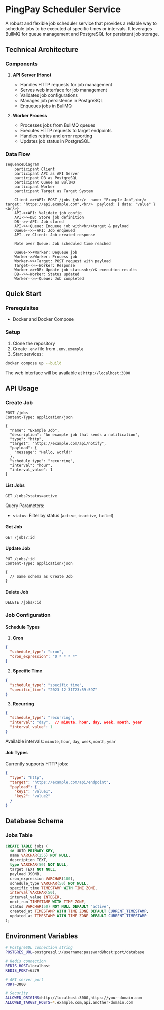 # PingPay Scheduler Service

A robust and flexible job scheduler service that provides a reliable way to schedule jobs to be executed at specific times or intervals. It leverages BullMQ for queue management and PostgreSQL for persistent job storage.

## Technical Architecture

### Components

1. **API Server (Hono)**
   - Handles HTTP requests for job management
   - Serves web interface for job management
   - Validates job configurations
   - Manages job persistence in PostgreSQL
   - Enqueues jobs in BullMQ

2. **Worker Process**
   - Processes jobs from BullMQ queues
   - Executes HTTP requests to target endpoints
   - Handles retries and error reporting
   - Updates job status in PostgreSQL

### Data Flow

```mermaid
sequenceDiagram
    participant Client
    participant API as API Server
    participant DB as PostgreSQL
    participant Queue as BullMQ
    participant Worker
    participant Target as Target System

    Client->>+API: POST /jobs {<br/>  name: "Example Job",<br/>  target: "https://api.example.com",<br/>  payload: { data: "value" }<br/>}
    API->>API: Validate job config
    API->>+DB: Store job definition
    DB-->>-API: Job stored
    API->>+Queue: Enqueue job with<br/>target & payload
    Queue-->>-API: Job enqueued
    API-->>-Client: Job created response

    Note over Queue: Job scheduled time reached

    Queue->>+Worker: Dequeue job
    Worker->>Worker: Process job
    Worker->>+Target: POST request with payload
    Target-->>-Worker: Response
    Worker->>+DB: Update job status<br/>& execution results
    DB-->>-Worker: Status updated
    Worker-->>-Queue: Job completed
```

## Quick Start

### Prerequisites
- Docker and Docker Compose

### Setup
1. Clone the repository
2. Create `.env` file from `.env.example`
3. Start services:
```bash
docker compose up --build
```

The web interface will be available at `http://localhost:3000`

## API Usage

### Create Job
```http
POST /jobs
Content-Type: application/json

{
  "name": "Example Job",
  "description": "An example job that sends a notification",
  "type": "http",
  "target": "https://example.com/api/notify",
  "payload": {
    "message": "Hello, world!"
  },
  "schedule_type": "recurring",
  "interval": "hour",
  "interval_value": 1
}
```

#### List Jobs
```http
GET /jobs?status=active
```
Query Parameters:
- `status`: Filter by status (`active`, `inactive`, `failed`)

#### Get Job
```http
GET /jobs/:id
```

#### Update Job
```http
PUT /jobs/:id
Content-Type: application/json

{
  // Same schema as Create Job
}
```

#### Delete Job
```http
DELETE /jobs/:id
```

### Job Configuration

#### Schedule Types

1. **Cron**
```json
{
  "schedule_type": "cron",
  "cron_expression": "0 * * * *"
}
```

2. **Specific Time**
```json
{
  "schedule_type": "specific_time",
  "specific_time": "2023-12-31T23:59:59Z"
}
```

3. **Recurring**
```json
{
  "schedule_type": "recurring",
  "interval": "day",  // minute, hour, day, week, month, year
  "interval_value": 1
}
```
Available intervals: `minute`, `hour`, `day`, `week`, `month`, `year`

#### Job Types

Currently supports HTTP jobs:
```json
{
  "type": "http",
  "target": "https://example.com/api/endpoint",
  "payload": {
    "key1": "value1",
    "key2": "value2"
  }
}
```

## Database Schema

### Jobs Table
```sql
CREATE TABLE jobs (
  id UUID PRIMARY KEY,
  name VARCHAR(255) NOT NULL,
  description TEXT,
  type VARCHAR(50) NOT NULL,
  target TEXT NOT NULL,
  payload JSONB,
  cron_expression VARCHAR(100),
  schedule_type VARCHAR(50) NOT NULL,
  specific_time TIMESTAMP WITH TIME ZONE,
  interval VARCHAR(50),
  interval_value INTEGER,
  next_run TIMESTAMP WITH TIME ZONE,
  status VARCHAR(50) NOT NULL DEFAULT 'active',
  created_at TIMESTAMP WITH TIME ZONE DEFAULT CURRENT_TIMESTAMP,
  updated_at TIMESTAMP WITH TIME ZONE DEFAULT CURRENT_TIMESTAMP
);
```

## Environment Variables

```bash
# PostgreSQL connection string
POSTGRES_URL=postgresql://username:password@host:port/database

# Redis connection
REDIS_HOST=localhost
REDIS_PORT=6379

# API server port
PORT=3000

# Security
ALLOWED_ORIGINS=http://localhost:3000,https://your-domain.com
ALLOWED_TARGET_HOSTS=*.example.com,api.another-domain.com
```
